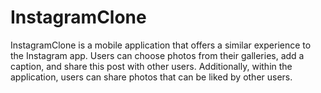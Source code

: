 # InstagramClone
InstagramClone is a mobile application that offers a similar experience to the Instagram app. Users can choose photos from their galleries, add a caption, and share this post with other users. Additionally, within the application, users can share photos that can be liked by other users.
